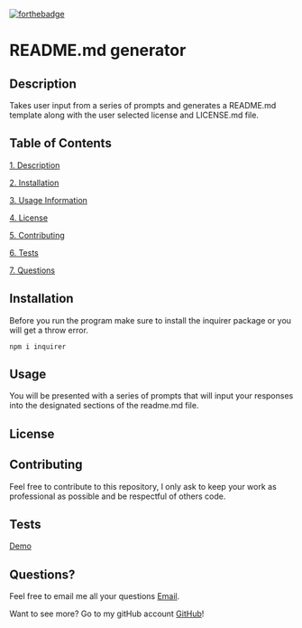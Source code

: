 
[![forthebadge](https://forthebadge.com/images/badges/made-with-javascript.svg)](https://www.javascript.com/)    
# README.md generator

## Description

Takes user input from a series of prompts and generates a README.md template along with the user selected license and LICENSE.md file.

## Table of Contents

[1. Description](#Description)

[2. Installation](#Installation)

[3. Usage Information](#Usage)

[4. License](#License)

[5. Contributing](#Contributing)

[6. Tests](#Tests)

[7. Questions](#Questions)

## Installation

Before you run the program make sure to install the inquirer package or you will get a throw error.

``` npm i inquirer ```

## Usage

You will be presented with a series of prompts that will input your responses into the designated sections of the readme.md file.



## License



## Contributing

Feel free to contribute to this repository, I only ask to keep your work as professional as possible and be respectful of others code.

## Tests

[Demo](https://youtu.be/xmmgJPxsCuw)

## Questions?

Feel free to email me all your questions [Email](mailto:anthonybilliejr2021@gmail.com?subject=[GitHub]%20Source%20).

Want to see more? Go to my gitHub account [GitHub](https://github.com/avbillie)!
            
